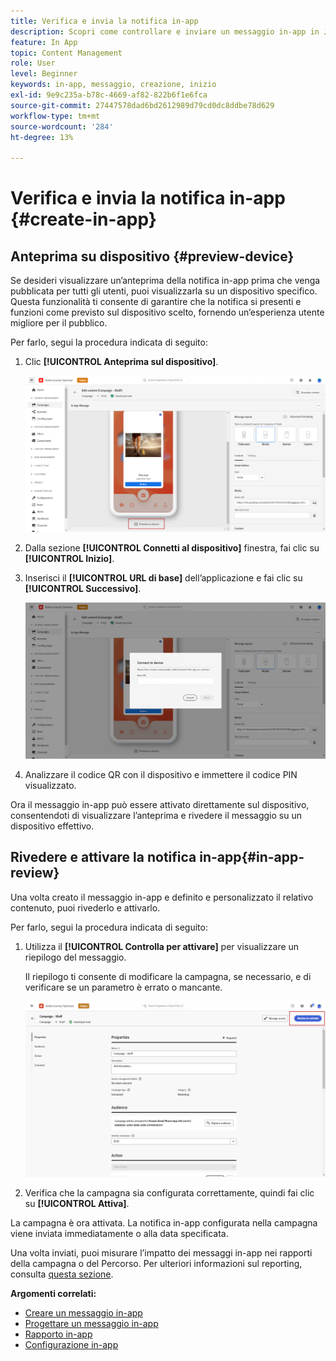 ```yaml
---
title: Verifica e invia la notifica in-app
description: Scopri come controllare e inviare un messaggio in-app in Journey Optimizer
feature: In App
topic: Content Management
role: User
level: Beginner
keywords: in-app, messaggio, creazione, inizio
exl-id: 9e9c235a-b78c-4669-af82-822b6f1e6fca
source-git-commit: 27447578dad6bd2612989d79cd0dc8ddbe78d629
workflow-type: tm+mt
source-wordcount: '284'
ht-degree: 13%

---
```


# Verifica e invia la notifica in-app {#create-in-app}

## Anteprima su dispositivo {#preview-device}

Se desideri visualizzare un’anteprima della notifica in-app prima che venga pubblicata per tutti gli utenti, puoi visualizzarla su un dispositivo specifico. Questa funzionalità ti consente di garantire che la notifica si presenti e funzioni come previsto sul dispositivo scelto, fornendo un’esperienza utente migliore per il pubblico.

Per farlo, segui la procedura indicata di seguito:

1. Clic **[!UICONTROL Anteprima sul dispositivo]**.

   ![](assets/in_app_create_6.png)

1. Dalla sezione **[!UICONTROL Connetti al dispositivo]** finestra, fai clic su **[!UICONTROL Inizio]**.

1. Inserisci il **[!UICONTROL URL di base]** dell’applicazione e fai clic su **[!UICONTROL Successivo]**.

   ![](assets/in_app_create_7.png)

1. Analizzare il codice QR con il dispositivo e immettere il codice PIN visualizzato.

Ora il messaggio in-app può essere attivato direttamente sul dispositivo, consentendoti di visualizzare l’anteprima e rivedere il messaggio su un dispositivo effettivo.

## Rivedere e attivare la notifica in-app{#in-app-review}

Una volta creato il messaggio in-app e definito e personalizzato il relativo contenuto, puoi rivederlo e attivarlo.

Per farlo, segui la procedura indicata di seguito:

1. Utilizza il **[!UICONTROL Controlla per attivare]** per visualizzare un riepilogo del messaggio.

   Il riepilogo ti consente di modificare la campagna, se necessario, e di verificare se un parametro è errato o mancante.

   ![](assets/in_app_create_5.png)

1. Verifica che la campagna sia configurata correttamente, quindi fai clic su **[!UICONTROL Attiva]**.

La campagna è ora attivata. La notifica in-app configurata nella campagna viene inviata immediatamente o alla data specificata.

Una volta inviati, puoi misurare l’impatto dei messaggi in-app nei rapporti della campagna o del Percorso. Per ulteriori informazioni sul reporting, consulta [questa sezione](../reports/campaign-global-report.md#inapp-report).

**Argomenti correlati:**

* [Creare un messaggio in-app](create-in-app.md)
* [Progettare un messaggio in-app](design-in-app.md)
* [Rapporto in-app](../reports/campaign-global-report.md#inapp-report)
* [Configurazione in-app](inapp-configuration.md)
